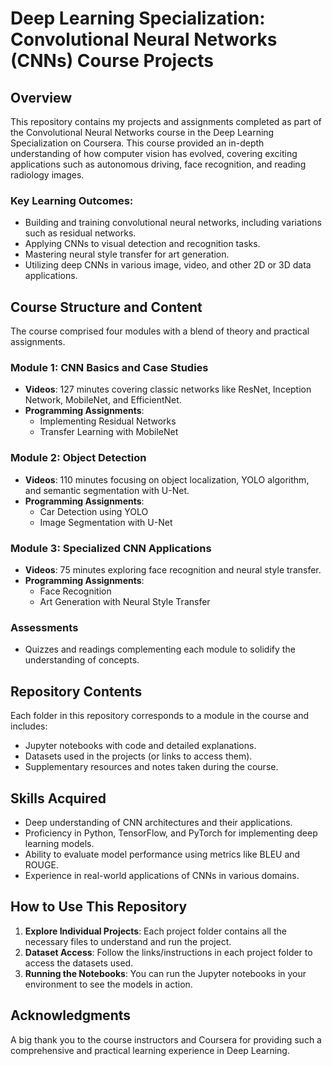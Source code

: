 # Deep Learning Specialization: Convolutional Neural Networks (CNNs) Course Projects

## Overview
This repository contains my projects and assignments completed as part of the Convolutional Neural Networks course in the Deep Learning Specialization on Coursera. This course provided an in-depth understanding of how computer vision has evolved, covering exciting applications such as autonomous driving, face recognition, and reading radiology images.

### Key Learning Outcomes:
- Building and training convolutional neural networks, including variations such as residual networks.
- Applying CNNs to visual detection and recognition tasks.
- Mastering neural style transfer for art generation.
- Utilizing deep CNNs in various image, video, and other 2D or 3D data applications.

## Course Structure and Content
The course comprised four modules with a blend of theory and practical assignments.

### Module 1: CNN Basics and Case Studies
- **Videos**: 127 minutes covering classic networks like ResNet, Inception Network, MobileNet, and EfficientNet.
- **Programming Assignments**: 
  - Implementing Residual Networks
  - Transfer Learning with MobileNet

### Module 2: Object Detection
- **Videos**: 110 minutes focusing on object localization, YOLO algorithm, and semantic segmentation with U-Net.
- **Programming Assignments**: 
  - Car Detection using YOLO
  - Image Segmentation with U-Net

### Module 3: Specialized CNN Applications
- **Videos**: 75 minutes exploring face recognition and neural style transfer.
- **Programming Assignments**: 
  - Face Recognition
  - Art Generation with Neural Style Transfer

### Assessments
- Quizzes and readings complementing each module to solidify the understanding of concepts.

## Repository Contents
Each folder in this repository corresponds to a module in the course and includes:

- Jupyter notebooks with code and detailed explanations.
- Datasets used in the projects (or links to access them).
- Supplementary resources and notes taken during the course.

## Skills Acquired
- Deep understanding of CNN architectures and their applications.
- Proficiency in Python, TensorFlow, and PyTorch for implementing deep learning models.
- Ability to evaluate model performance using metrics like BLEU and ROUGE.
- Experience in real-world applications of CNNs in various domains.

## How to Use This Repository
1. **Explore Individual Projects**: Each project folder contains all the necessary files to understand and run the project.
2. **Dataset Access**: Follow the links/instructions in each project folder to access the datasets used.
3. **Running the Notebooks**: You can run the Jupyter notebooks in your environment to see the models in action.

## Acknowledgments
A big thank you to the course instructors and Coursera for providing such a comprehensive and practical learning experience in Deep Learning.
